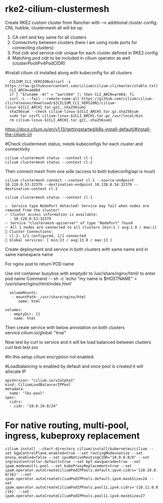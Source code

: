 # rke2-cilium-clustermesh
Create RKE2 custom cluster from Rancher with --> additional cluster config. CNI, hubble, clustermesh all will be up. 
  1. CA cert and key same for all clusters
  2. Connectivity between clusters (here I am using node ports for connecting clusters)
  3. Pod cidr and service cidr unique for each cluster defined in RKE2 config
  4. Matching pod cidr to be included in cilium operator as well (clusterPoolIPv4PodCIDR)

#Install cilium cli installed along with kubeconfig for all clusters

      CILIUM_CLI_VERSION=$(curl -s https://raw.githubusercontent.com/cilium/cilium-cli/master/stable.txt)
      CLI_ARCH=amd64
      if [ "$(uname -m)" = "aarch64" ]; then CLI_ARCH=arm64; fi
      curl -L --fail --remote-name-all https://github.com/cilium/cilium-cli/releases/download/${CILIUM_CLI_VERSION}/cilium-linux-${CLI_ARCH}.tar.gz{,.sha256sum}
      sha256sum --check cilium-linux-${CLI_ARCH}.tar.gz.sha256sum
      sudo tar xzvfC cilium-linux-${CLI_ARCH}.tar.gz /usr/local/bin
      rm cilium-linux-${CLI_ARCH}.tar.gz{,.sha256sum}
    
https://docs.cilium.io/en/v1.13/gettingstarted/k8s-install-default/#install-the-cilium-cli


#Check clustermesh status, needs kubeconfigs for each cluster and connectivity
    
    cilium clustermesh status --context cl-1
    cilium clustermesh status --context cl-2

Then connect mesh from one side (access to both kubeconfig/api is must)

    cilium clustermesh connect --context cl-1 --source-endpoint 10.128.0.53:32379 --destination-endpoint 10.128.0.54:32379 --destination-context cl-2

    cilium clustermesh status --context cl-1

    ⚠️  Service type NodePort detected! Service may fail when nodes are removed from the cluster!
    ✅ Cluster access information is available:
      - 10.128.0.53:32379
    ✅ Service "clustermesh-apiserver" of type "NodePort" found
    ✅ All 1 nodes are connected to all clusters [min:1 / avg:1.0 / max:1]
    🔌 Cluster Connections:
    - cl-2: 1/1 configured, 1/1 connected
    🔀 Global services: [ min:13 / avg:13.0 / max:13 ]


Create deployment and service in both clusters with same name and in same namespace name

For nginx pod to return POD name

Use init container busybox with emptydir to  /usr/share/nginx/html/ to enter pod name
      Command --
      sh -c 'echo "my name is $HOSTNAME" > /usr/share/nginx/html/index.html'

      volumeMounts:
       - mountPath: /usr/share/nginx/html
          name: html
          
    volumes:
      - emptyDir: {}
        name: html

Then create service with below annotation on both clusters
    service.cilium.io/global: "true"

Now test by curl to service and it will be load balanced between clusters
    curl test.test.svc
   

#In this setup cilium encryption not enabled.

#Loadbalancing is enabled by default and once pool is created it will allocate IP

    apiVersion: "cilium.io/v2alpha1"
    kind: CiliumLoadBalancerIPPool
    metadata:
      name: "lbs-pool"
    spec:
      cidrs:
      - cidr: "10.0.10.0/24"


# For native routing, multi-pool, ingress, kubeproxy replacement
`cilium install --chart-directory cilium/install/kubernetes/cilium --set bgpControlPlane.enabled=true --set routingMode=native --set envoy.enabled=false --set ipv4NativeRoutingCIDR="10.0.0.0/8" --set ingressController.default=true --set bpf.masquerade=true --set ipam.mode=multi-pool --set kubeProxyReplacement=true --set ipam.operator.autoCreateCiliumPodIPPools.default.ipv4.cidrs='{10.10.0.0/16}' --set ipam.operator.autoCreateCiliumPodIPPools.default.ipv4.maskSize=24 --set ipam.operator.autoCreateCiliumPodIPPools.pool11.ipv4.cidrs='{10.11.0.0/16}' --set ipam.operator.autoCreateCiliumPodIPPools.pool11.ipv4.maskSize=27`
